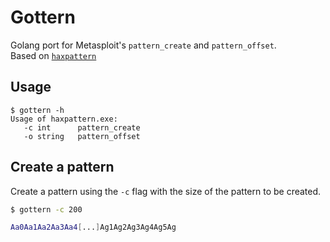 # Gottern
Golang port for Metasploit's `pattern_create` and `pattern_offset`.  
Based on [`haxpattern`](https://github.com/DharmaOfCode/haxpattern)

## Usage
```
$ gottern -h
Usage of haxpattern.exe:
   -c int 	   pattern_create
   -o string   pattern_offset
 ```
 
 ## Create a pattern 

 Create a pattern using the `-c` flag with the size of the pattern to be created.
 
 ```bash
 $ gottern -c 200

Aa0Aa1Aa2Aa3Aa4[...]Ag1Ag2Ag3Ag4Ag5Ag
```